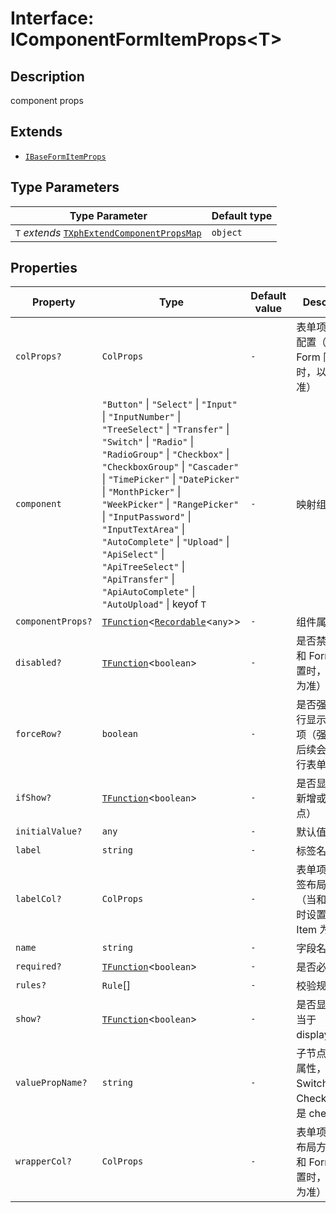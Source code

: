 # Interface: IComponentFormItemProps\<T\>

## Description

component props

## Extends

- [`IBaseFormItemProps`](IBaseFormItemProps.md)

## Type Parameters

| Type Parameter | Default type |
| ------ | ------ |
| `T` *extends* [`TXphExtendComponentPropsMap`](../type-aliases/TXphExtendComponentPropsMap.md) | `object` |

## Properties

| Property | Type | Default value | Description |
| ------ | ------ | ------ | ------ |
| `colProps?` | `ColProps` | `-` | 表单项的栅格配置（当和 Form 同时设置时，以 Item 为准） |
| `component` | `"Button"` \| `"Select"` \| `"Input"` \| `"InputNumber"` \| `"TreeSelect"` \| `"Transfer"` \| `"Switch"` \| `"Radio"` \| `"RadioGroup"` \| `"Checkbox"` \| `"CheckboxGroup"` \| `"Cascader"` \| `"TimePicker"` \| `"DatePicker"` \| `"MonthPicker"` \| `"WeekPicker"` \| `"RangePicker"` \| `"InputPassword"` \| `"InputTextArea"` \| `"AutoComplete"` \| `"Upload"` \| `"ApiSelect"` \| `"ApiTreeSelect"` \| `"ApiTransfer"` \| `"ApiAutoComplete"` \| `"AutoUpload"` \| keyof `T` | `-` | 映射组件 |
| `componentProps?` | [`TFunction`](../type-aliases/TFunction.md)\<[`Recordable`](../type-aliases/Recordable.md)\<`any`\>\> | `-` | 组件属性 |
| `disabled?` | [`TFunction`](../type-aliases/TFunction.md)\<`boolean`\> | `-` | 是否禁用（当和 Form 同时设置时，以 Item 为准） |
| `forceRow?` | `boolean` | `-` | 是否强制换一行显示该表单项（强制换行后续会跟随换行表单项） |
| `ifShow?` | [`TFunction`](../type-aliases/TFunction.md)\<`boolean`\> | `-` | 是否显示（会新增或删除节点） |
| `initialValue?` | `any` | `-` | 默认值 |
| `label` | `string` | `-` | 标签名 |
| `labelCol?` | `ColProps` | `-` | 表单项label标签布局方式（当和 Form 同时设置时，以 Item 为准） |
| `name` | `string` | `-` | 字段名 |
| `required?` | [`TFunction`](../type-aliases/TFunction.md)\<`boolean`\> | `-` | 是否必填 |
| `rules?` | `Rule`[] | `-` | 校验规则 |
| `show?` | [`TFunction`](../type-aliases/TFunction.md)\<`boolean`\> | `-` | 是否显示（相当于display:none） |
| `valuePropName?` | `string` | `-` | 子节点的值的属性，如 Switch、Checkbox 的是 checked |
| `wrapperCol?` | `ColProps` | `-` | 表单项组件的布局方式（当和 Form 同时设置时，以 Item 为准） |
